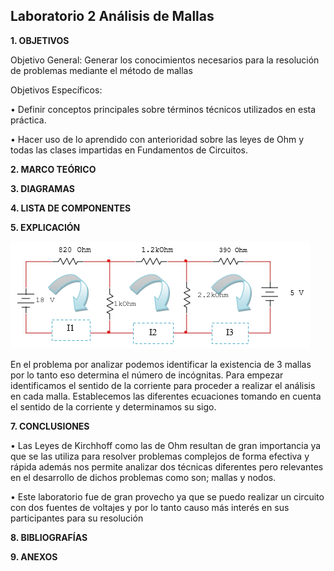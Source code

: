 ## Laboratorio 2 Análisis de Mallas

**1. OBJETIVOS**

Objetivo General: Generar los conocimientos necesarios para la resolución de problemas mediante el método de mallas 

Objetivos Específicos: 

•	Definir conceptos principales sobre términos técnicos utilizados en esta práctica.

•	Hacer uso de lo aprendido con anterioridad sobre las leyes de Ohm y todas las clases impartidas en Fundamentos de Circuitos.

**2. MARCO TEÓRICO**


**3. DIAGRAMAS**

**4. LISTA DE COMPONENTES**

**5. EXPLICACIÓN**

![.](https://github.com/Juan-99/Laboratoio-2-/blob/main/img/circuitoexp.png)

En el problema por analizar podemos identificar la existencia de 3 mallas por lo tanto eso  determina el número de incógnitas.
Para empezar identificamos el sentido de la corriente para proceder a realizar el análisis en cada malla.
Establecemos las diferentes ecuaciones tomando en cuenta el sentido de la corriente y determinamos su sigo.



**7. CONCLUSIONES**

•	Las Leyes de Kirchhoff como las de Ohm resultan de gran importancia ya que se las utiliza para resolver problemas complejos de forma efectiva y rápida además nos permite analizar dos técnicas diferentes pero relevantes en el desarrollo de dichos problemas como son; mallas y nodos.

•	Este laboratorio fue de gran provecho ya que se puedo realizar un circuito con dos fuentes de voltajes y por lo tanto causo más interés  en sus participantes para su resolución 


**8. BIBLIOGRAFÍAS**

**9. ANEXOS**


